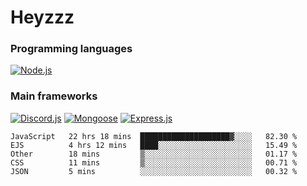 # Heyzzz  

### Programming languages  

[![Node.js](https://img.shields.io/badge/-Node.js-262626?style=for-the-badge)](https://nodejs.org/ru)

### Main frameworks

[![Discord.js](https://img.shields.io/badge/-Discord.js-262626?style=for-the-badge)](https://www.npmjs.com/package/discord.js) [![Mongoose](https://img.shields.io/badge/-Mongoose-262626?style=for-the-badge)](https://www.npmjs.com/package/mongoose) [![Express.js](https://img.shields.io/badge/-Express.js-262626?style=for-the-badge)](https://www.npmjs.com/package/express)
<!--START_SECTION:waka-->
```text
JavaScript   22 hrs 18 mins  ████████████████████▓░░░░   82.30 % 
EJS          4 hrs 12 mins   ████░░░░░░░░░░░░░░░░░░░░░   15.49 % 
Other        18 mins         ▒░░░░░░░░░░░░░░░░░░░░░░░░   01.17 % 
CSS          11 mins         ▒░░░░░░░░░░░░░░░░░░░░░░░░   00.71 % 
JSON         5 mins          ░░░░░░░░░░░░░░░░░░░░░░░░░   00.32 % 
```
<!--END_SECTION:waka-->
